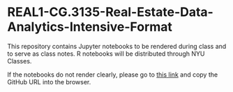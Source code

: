 # REAL1-CG.3135-Real-Estate-Data-Analytics-Intensive-Format
This repository contains Jupyter notebooks to be rendered during class and to serve as class notes.  R notebooks will be distributed through NYU Classes.

If the notebooks do not render clearly, please go to [this link](https://nbviewer.jupyter.org/) and copy the GitHub URL into the browser.
